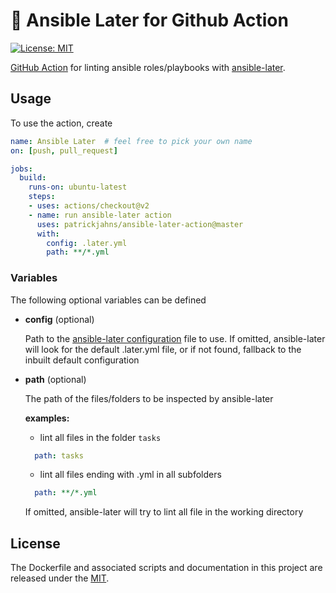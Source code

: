 # 🚀 Ansible Later for Github Action
[![License: MIT](https://img.shields.io/github/license/patrickjahns/ansible-later-action)](LICENSE)

[GitHub Action](https://github.com/features/actions) for linting ansible roles/playbooks with [ansible-later](https://github.com/xoxys/ansible-later).

## Usage

To use the action, create

```yaml
name: Ansible Later  # feel free to pick your own name
on: [push, pull_request]

jobs:
  build:
    runs-on: ubuntu-latest
    steps:
    - uses: actions/checkout@v2
    - name: run ansible-later action
      uses: patrickjahns/ansible-later-action@master
      with:
        config: .later.yml
        path: **/*.yml

```
### Variables

The following optional variables can be defined
- **config** (optional)

  Path to the [ansible-later configuration](https://ansible-later.geekdocs.de/configuration/defaults/) file to use.  If omitted, ansible-later will look for the default .later.yml file, or if not found, fallback to the inbuilt default configuration

- **path** (optional)

  The path of the files/folders to be inspected by ansible-later

  **examples:** 
    - lint all files in the folder `tasks`
    ```yaml
      path: tasks
    ```
    - lint all files ending with .yml in all subfolders 
    ```yaml
      path: **/*.yml 
    ```

  If omitted, ansible-later will try to lint all file in the working directory
## License
The Dockerfile and associated scripts and documentation in this project are released under the [MIT](LICENSE).
